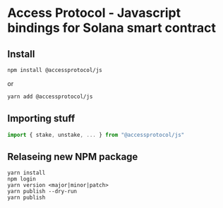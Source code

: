 # Access Protocol - Javascript bindings for Solana smart contract

## Install
```bash
npm install @accessprotocol/js
```
or
```bash
yarn add @accessprotocol/js
```

## Importing stuff
```javascript
import { stake, unstake, ... } from "@accessprotocol/js"
```

## Relaseing new NPM package
```
yarn install
npm login
yarn version <major|minor|patch>
yarn publish --dry-run
yarn publish
```